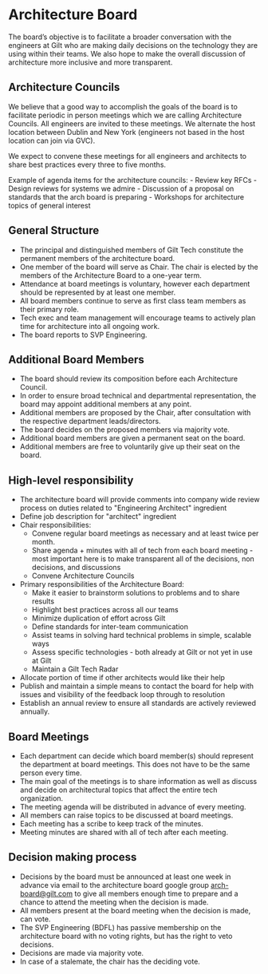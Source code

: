 Architecture Board
==================

The board’s objective is to facilitate a broader conversation with the engineers at Gilt who are making daily decisions on the technology they are using within their teams. We also hope to make the overall discussion of architecture more inclusive and more transparent.


Architecture Councils
---------------------

We believe that a good way to accomplish the goals of the board is to facilitate periodic in person meetings which we are calling Architecture Councils. All engineers are invited to these meetings. We alternate the host location between Dublin and New York (engineers not based in the host location can join via GVC).

We expect to convene these meetings for all engineers and architects to share best practices every three to five months.

Example of agenda items for the architecture councils:
    - Review key RFCs
    - Design reviews for systems we admire
    - Discussion of a proposal on standards that the arch board is preparing
    - Workshops for architecture topics of general interest


General Structure
-----------------

  - The principal and distinguished members of Gilt Tech constitute the permanent members of the architecture board.
  - One member of the board will serve as Chair. The chair is elected by the members of the Architecture Board to a one-year term.
  - Attendance at board meetings is voluntary, however each department should be represented by at least one member.
  - All board members continue to serve as first class team members as their primary role.
  - Tech exec and team management will encourage teams to actively plan time for architecture into all ongoing work.
  - The board reports to SVP Engineering.

Additional Board Members
------------------------

  - The board should review its composition before each Architecture Council.
  - In order to ensure broad technical and departmental representation, the board may appoint additional members at any point.
  - Additional members are proposed by the Chair, after consultation with the respective department leads/directors.
  - The board decides on the proposed members via majority vote.
  - Additional board members are given a permanent seat on the board. 
  - Additional members are free to voluntarily give up their seat on the board.


High-level responsibility
-------------------------

  - The architecture board will provide comments into company wide review process on duties related to "Engineering Architect" ingredient
  - Define job description for "architect" ingredient
  - Chair responsibilities:
    - Convene regular board meetings as necessary and at least twice per month.
    - Share agenda + minutes with all of tech from each board meeting - most important here is to make transparent all of the decisions, non decisions, and discussions
    - Convene Architecture Councils
  - Primary responsibilities of the Architecture Board:
    - Make it easier to brainstorm solutions to problems and to share results
    - Highlight best practices across all our teams
    - Minimize duplication of effort across Gilt
    - Define standards for inter-team communication
    - Assist teams in solving hard technical problems in simple, scalable ways
    - Assess specific technologies - both already at Gilt or not yet in use at Gilt
    - Maintain a Gilt Tech Radar
  - Allocate portion of time if other architects would like their help
  - Publish and maintain a simple means to contact the board for help with issues and visibility of the feedback loop through to resolution
  - Establish an annual review to ensure all standards are actively reviewed annually.

Board Meetings
--------------

  - Each department can decide which board member(s) should represent the department at board meetings. This does not have to be the same person every time.
  - The main goal of the meetings is to share information as well as discuss and decide on architectural topics that affect the entire tech organization.
  - The meeting agenda will be distributed in advance of every meeting.
  - All members can raise topics to be discussed at board meetings.
  - Each meeting has a scribe to keep track of the minutes.
  - Meeting minutes are shared with all of tech after each meeting.

Decision making process
-----------------------

  - Decisions by the board must be announced at least one week in advance via email to the architecture board google group <arch-board@gilt.com> to give
    all members enough time to prepare and a chance to attend the meeting when the decision is made.
  - All members present at the board meeting when the decision is made, can vote.
  - The SVP Engineering (BDFL) has passive membership on the architecture board with no voting rights, but has the right to veto decisions.
  - Decisions are made via majority vote.
  - In case of a stalemate, the chair has the deciding vote.
